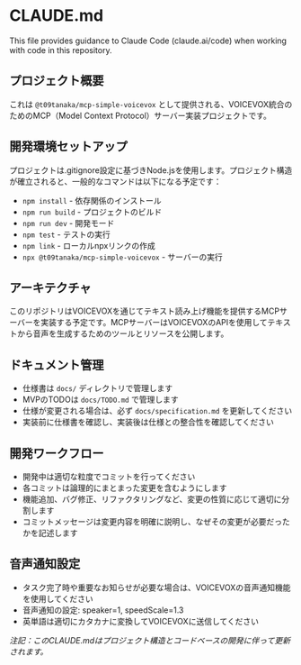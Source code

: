 # CLAUDE.md

This file provides guidance to Claude Code (claude.ai/code) when working with code in this repository.

## プロジェクト概要

これは `@t09tanaka/mcp-simple-voicevox` として提供される、VOICEVOX統合のためのMCP（Model Context Protocol）サーバー実装プロジェクトです。

## 開発環境セットアップ

プロジェクトは.gitignore設定に基づきNode.jsを使用します。プロジェクト構造が確立されると、一般的なコマンドは以下になる予定です：

- `npm install` - 依存関係のインストール
- `npm run build` - プロジェクトのビルド  
- `npm run dev` - 開発モード
- `npm test` - テストの実行
- `npm link` - ローカルnpxリンクの作成
- `npx @t09tanaka/mcp-simple-voicevox` - サーバーの実行

## アーキテクチャ

このリポジトリはVOICEVOXを通じてテキスト読み上げ機能を提供するMCPサーバーを実装する予定です。MCPサーバーはVOICEVOXのAPIを使用してテキストから音声を生成するためのツールとリソースを公開します。

## ドキュメント管理

- 仕様書は `docs/` ディレクトリで管理します
- MVPのTODOは `docs/TODO.md` で管理します
- 仕様が変更される場合は、必ず `docs/specification.md` を更新してください
- 実装前に仕様書を確認し、実装後は仕様との整合性を確認してください

## 開発ワークフロー

- 開発中は適切な粒度でコミットを行ってください
- 各コミットは論理的にまとまった変更を含むようにします
- 機能追加、バグ修正、リファクタリングなど、変更の性質に応じて適切に分割します
- コミットメッセージは変更内容を明確に説明し、なぜその変更が必要だったかを記述します

## 音声通知設定

- タスク完了時や重要なお知らせが必要な場合は、VOICEVOXの音声通知機能を使用してください
- 音声通知の設定: speaker=1, speedScale=1.3
- 英単語は適切にカタカナに変換してVOICEVOXに送信してください

*注記：このCLAUDE.mdはプロジェクト構造とコードベースの開発に伴って更新されます。*